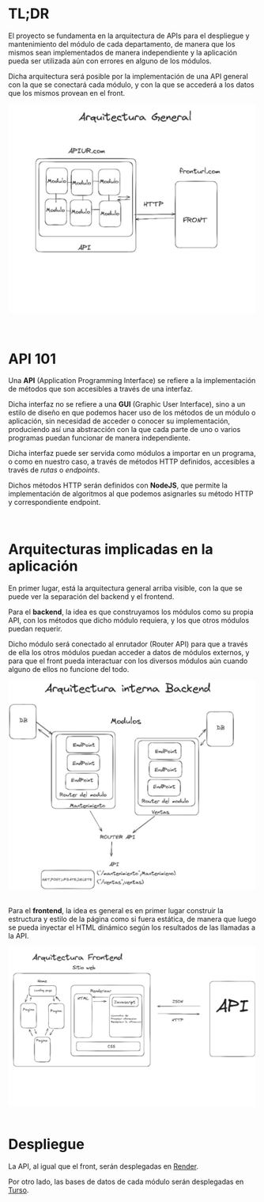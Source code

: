 # TL;DR

El proyecto se fundamenta en la arquitectura de APIs para el despliegue y mantenimiento del módulo de cada departamento, de manera que los mismos sean implementados de manera independiente y la aplicación pueda ser utilizada aún con errores en alguno de los módulos.

Dicha arquitectura será posible por la implementación de una API general con la que se conectará cada módulo, y con la que se accederá a los datos que los mismos provean en el front.

<img src="pics/general.jpg" alt="Imágen de la arquitectura general" width="500"/>
<br><br><br>


# API 101

Una **API** (Application Programming Interface) se refiere a la implementación de métodos que son accesibles a través de una interfaz.

Dicha interfaz no se refiere a una **GUI** (Graphic User Interface), sino a un estilo de diseño en que podemos hacer uso de los métodos de un módulo o aplicación, sin necesidad de acceder o conocer su implementación, produciendo así una abstracción con la que cada parte de uno o varios programas puedan funcionar de manera independiente.

Dicha interfaz puede ser servida como módulos a importar en un programa, o como en nuestro caso, a través de métodos HTTP definidos, accesibles a través de _rutas_ o _endpoints_.

Dichos métodos HTTP serán definidos con **NodeJS**, que permite la implementación de algoritmos al que podemos asignarles su método HTTP y correspondiente endpoint.

<br>

# Arquitecturas implicadas en la aplicación

En primer lugar, está la arquitectura general arriba visible, con la que se puede ver la separación del backend y el frontend.

Para el **backend**, la idea es que construyamos los módulos como su propia API, con los métodos que dicho módulo requiera, y los que otros módulos puedan requerir.

Dicho módulo será conectado al enrutador (Router API) para que a través de ella los otros módulos puedan acceder a datos de módulos externos, y para que el front pueda interactuar con los diversos módulos aún cuando alguno de ellos no funcione del todo.

<img src="pics/interna.jpg" alt="Imágen de la arquitectura interna del back" width="500"/>
<br><br>

Para el **frontend**, la idea es general es en primer lugar construir la estructura y estilo de la página como si fuera estática, de manera que luego se pueda inyectar el HTML dinámico según los resultados de las llamadas a la API.

<img src="pics/front.jpg" alt="Imágen de la arquitectura del front" width="500"/>
<br><br>

# Despliegue

La API, al igual que el front, serán desplegadas en [Render](https://render.com).

Por otro lado, las bases de datos de cada módulo serán desplegadas en [Turso](https://turso.tech).
 

